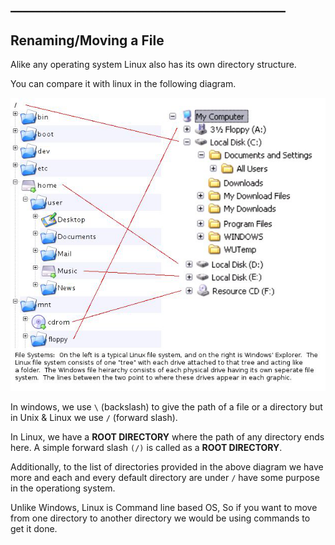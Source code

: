 ## ____________________________________________

## Renaming/Moving a File

Alike any operating system Linux also has its own directory structure.

You can compare it with linux in the following diagram.

![Basic Connection](https://github.com/devopstrainings/linux-basics-katakoda/raw/master/linux-cli-syntaxes/images/linux-vs-windows-file-structure.png)

In windows, we use `\` (backslash) to give the path of a file or a directory but in Unix & Linux we use `/` (forward slash).

In Linux, we have a **ROOT DIRECTORY** where the path of any directory ends here. A simple forward slash `(/)` is called as a **ROOT DIRECTORY**.

Additionally, to the list of directories provided in the above diagram we have more and each and every default directory are under `/` have some purpose in the operationg system.

Unlike Windows, Linux is Command line based OS, So if you want to move from one directory to another directory we would be using commands to get it done.
